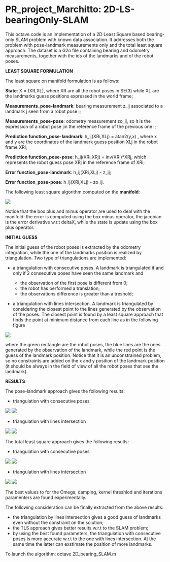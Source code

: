 # PR_project_Marchitto: 2D-LS-bearingOnly-SLAM
This octave code is an implementation of a 2D Least Square based bearing-only SLAM problem with known data association. It addresses both the problem with pose-landmark measurements only and the total least square approach. The dataset is a G2o file containing bearing and odometry measurements, together with the ids of the landmarks and of the robot poses.

**LEAST SQUARE FORMULATION**

The least square on manifold formulation is as follows:

**State**: X = (XR,XL), where XR are all the robot poses in SE(3) while XL are the landmarks guess positions expressed in the world frame;

**Measurements_pose-landmark**: bearing measurement z_ij associated to a landmark j seen from a robot pose i;

**Measurements_pose-pose**: odometry measurement zo_ij, so it is the expression of a robot pose jin the reference frame of the previous one i;

**Prediction function_pose-landmark**: h_ij(XRi,XLj) = atan2(y,x) , where x and y are the coordinates of the landmark guess position XLj in the robot frame XRi;

**Prediction function_pose-pose**: h_ij(XRi,XRj) = inv(XRi)*XRj, which represents the robot guess pose XRj in the reference frame of XRi; 

**Error function_pose-landmark**: h_ij(XRi,XLj) - z_ij;

**Error function_pose-pose**: h_ij(XRi,XLj) - zo_ij.

The following least square algorithm computed on the **manifold**:

<img src="./results/algorithm.png">

Notice that the box plus and minus operator are used to deal with the manifold: the error is computed using the box minus operator, the jacobian is the error derivative w.r.t deltaX, while the state is update using the box plus operator.

**INITIAL GUESS**

The initial guess of the robot poses is extracted by the odometry integration, while the one of the landmarks position is realized by triangulation. Two type of triangulations are implemented:

- a triangulation with consecutive poses. A landmark is triangulated if and only if 2 consecutive poses have seen the same landmark and 

  - the observation of the first pose is different from 0;
  - the robot has performed a translation;
  - the observations difference is greater than a treshold;
  
- a triangulation with lines intersection. A landmark is triangulated by considering the closest point to the lines generated by the observation of the poses. The closest point is found by a least square approach that finds the point at minimum distance from each line as in the following figure

<img src="./results/triangulation.png">

where the green rectangle are the robot poses, the blue lines are the ones generated by the observation of the landmark, while the red point is the guess of the landmark position. Notice that it is an unconstrained problem, so no constraints are added on the x and y position of the landmark position (it should be always in the field of view of all the robot poses that see the landmark).

**RESULTS** 

The pose-landmark approach gives the following results:
- triangulation with consecutive poses
<img src="./results/triangulation_consecutivePoses/final_guess_POSE-LM.png">
<img src="./results/triangulation_consecutivePoses/final_error_POSE-LM.png">

- triangulation with lines intersection
<img src="./results/triangulation_lineIntersection/final_guess_POSE-LM.png">
<img src="./results/triangulation_lineIntersection/final_error_POSE-LM.png">

The total least square approach gives the following results:
- triangulation with consecutive poses
<img src="./results/triangulation_consecutivePoses/final_guess_TLS.png">
<img src="./results/triangulation_consecutivePoses/final_error_TLS.png">

- triangulation with lines intersection
<img src="./results/triangulation_lineIntersection/final_guess_TLS.png">
<img src="./results/triangulation_lineIntersection/final_error_TLS.png">


The best values to for the Omega, damping, kernel threshlod and iterations paramenters are found experimentally.

The following consideration can be finally extracted from the above results:

- the triangulation by lines intersection gives a good guess of landmarks even without the constraint on the solution;
- the TLS approach gives better results w.r.t to the SLAM problem;
- by using the best found parameters, the triangulation with consecutive poses is more accurate w.r.t to the one with lines intersection. At the same time the latter can exstimate the position of more landmarks.

To launch the algorithm:
octave 2D_bearing_SLAM.m
 
